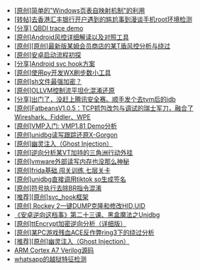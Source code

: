 + [[原创]简单的"Windows页表自映射机制"的利用](https://bbs.kanxue.com/thread-285332.htm)
+ [[转帖]去香港汇丰银行开户遇到的尴尬事到漫谈手机root环境检测](https://bbs.kanxue.com/thread-285754.htm)
+ [[分享] QBDI trace demo](https://bbs.kanxue.com/thread-285857.htm)
+ [[原创]Android风控详细解读以及对照工具](https://bbs.kanxue.com/thread-286120.htm)
+ [[原创][原创]最新版某姆会员商店的某T盾风控分析与绕过](https://bbs.kanxue.com/thread-286243.htm)
+ [[原创]安卓启动流程初探](https://bbs.kanxue.com/thread-285949.htm)
+ [[分享]Android svc hook方案](https://bbs.kanxue.com/thread-286308.htm)
+ [[原创]使用py开发WX刷步数小工具](https://bbs.kanxue.com/thread-284858.htm)
+ [[原创]sh文件最强加密？](https://bbs.kanxue.com/thread-286144.htm)
+ [[原创]OLLVM控制流平坦化混淆还原](https://bbs.kanxue.com/thread-286151.htm)
+ [[分享]出门了，没赶上腾讯安全赛。顺手发个去tvm后的idb](https://bbs.kanxue.com/thread-286260.htm)
+ [[原创]FatbeansV1.0.5：TCP抓包改包与调试的瑞士军刀，融合了Wireshark、Fiddler、WPE](https://bbs.kanxue.com/thread-284571.htm)
+ [[原创]VMP入门: VMP1.81 Demo分析](https://bbs.kanxue.com/thread-286278.htm)
+ [[原创]unidbg读写跟踪还原X-Gorgon](https://bbs.kanxue.com/thread-285586.htm)
+ [[原创]幽灵注入（Ghost Injection）](https://bbs.kanxue.com/thread-286307.htm)
+ [[原创]逆向分析某VT加持的三角洲行动外挂](https://bbs.kanxue.com/thread-286195.htm)
+ [[原创]vmware外部读写内存也没那么神秘](https://bbs.kanxue.com/thread-284956.htm)
+ [[原创]frida基础 闯关训练 七层关卡](https://bbs.kanxue.com/thread-278023.htm)
+ [[原创]unidbg直接调用tiktok so生成签名](https://bbs.kanxue.com/thread-285623.htm)
+ [[原创]符号执行去除BR指令混淆](https://bbs.kanxue.com/thread-280737.htm)
+ [[推荐][原创]svc_hook框架](https://bbs.kanxue.com/thread-284713.htm)
+ [[原创] Rockey 2一键DUMP克隆和修改HID,UID](https://bbs.kanxue.com/thread-273818.htm)
+ [《安卓逆向这档事》第二十三课、黑盒魔法之Unidbg](https://bbs.kanxue.com/thread-285073.htm)
+ [[原创]ttEncrypt加密逆向分析（详细版）](https://bbs.kanxue.com/thread-286273.htm)
+ [[原创]某PC游戏残血ACE反作弊ring3下的绕过分析](https://bbs.kanxue.com/thread-284667.htm)
+ [[推荐][原创]幽灵注入（Ghost Injection）](https://bbs.kanxue.com/thread-286307.htm)
+ [ARM Cortex A7 Verilog源码](https://bbs.kanxue.com/thread-286246.htm)
+ [whatsapp的越狱特征检测](https://bbs.kanxue.com/thread-279307.htm)
